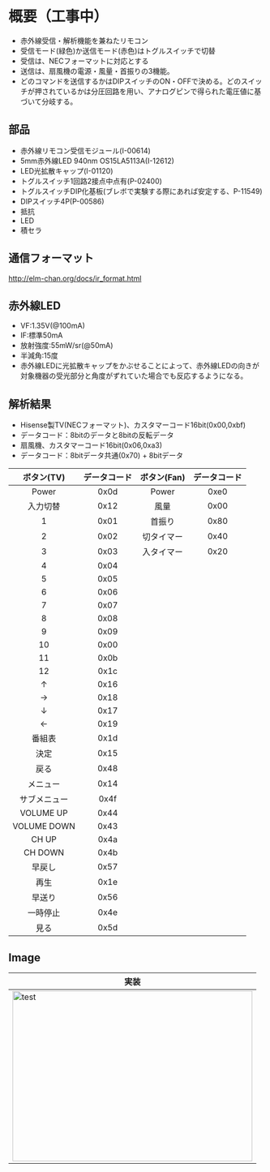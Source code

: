 # 概要（工事中）
* 赤外線受信・解析機能を兼ねたリモコン
* 受信モード(緑色)か送信モード(赤色)はトグルスイッチで切替
* 受信は、NECフォーマットに対応とする
* 送信は、扇風機の電源・風量・首振りの3機能。
* どのコマンドを送信するかはDIPスイッチのON・OFFで決める。どのスイッチが押されているかは分圧回路を用い、アナログピンで得られた電圧値に基づいて分岐する。

## 部品
* 赤外線リモコン受信モジュール(I-00614)
* 5mm赤外線LED 940nm OS15LA5113A(I-12612)
* LED光拡散キャップ(I-01120)
* トグルスイッチ1回路2接点中点有(P-02400)
* トグルスイッチDIP化基板(ブレボで実験する際にあれば安定する、P-11549)
* DIPスイッチ4P(P-00586)
* 抵抗
* LED
* 積セラ

## 通信フォーマット
http://elm-chan.org/docs/ir_format.html

## 赤外線LED
* VF:1.35V(@100mA)
* IF:標準50mA
* 放射強度:55mW/sr(@50mA)
* 半減角:15度  
* 赤外線LEDに光拡散キャップをかぶせることによって、赤外線LEDの向きが対象機器の受光部分と角度がずれていた場合でも反応するようになる。


## 解析結果
* Hisense製TV(NECフォーマット)、カスタマーコード16bit(0x00,0xbf)
* データコード：8bitのデータと8bitの反転データ
* 扇風機、カスタマーコード16bit(0x06,0xa3)
* データコード：8bitデータ共通(0x70) + 8bitデータ  

|ボタン(TV)|データコード|ボタン(Fan)|データコード|
|:---:|:---:|:---:|:---:|
|Power|0x0d|Power|0xe0|
|入力切替|0x12|風量|0x00|
|1|0x01|首振り|0x80|
|2|0x02|切タイマー|0x40|
|3|0x03|入タイマー|0x20|
|4|0x04|
|5|0x05|
|6|0x06|
|7|0x07|
|8|0x08|
|9|0x09|
|10|0x00|
|11|0x0b|
|12|0x1c|
|↑|0x16|
|→|0x18|
|↓|0x17|
|←|0x19|
|番組表|0x1d|
|決定|0x15|
|戻る|0x48|
|メニュー|0x14|
|サブメニュー|0x4f|
|VOLUME UP|0x44|
|VOLUME DOWN|0x43|
|CH UP|0x4a|
|CH DOWN|0x4b|
|早戻し|0x57|
|再生|0x1e|
|早送り|0x56|
|一時停止|0x4e|
|見る|0x5d|


## Image
|実装|
|---|
|<img src="" alt="test" title="test" width="473" height="336">|




